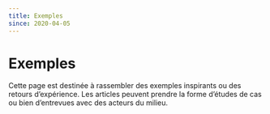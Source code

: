 ```yaml
---
title: Exemples
since: 2020-04-05
---
```


# Exemples

Cette page est destinée à rassembler des exemples inspirants ou des retours d’expérience. Les articles peuvent prendre la forme d’études de cas ou bien d’entrevues avec des acteurs du milieu.
